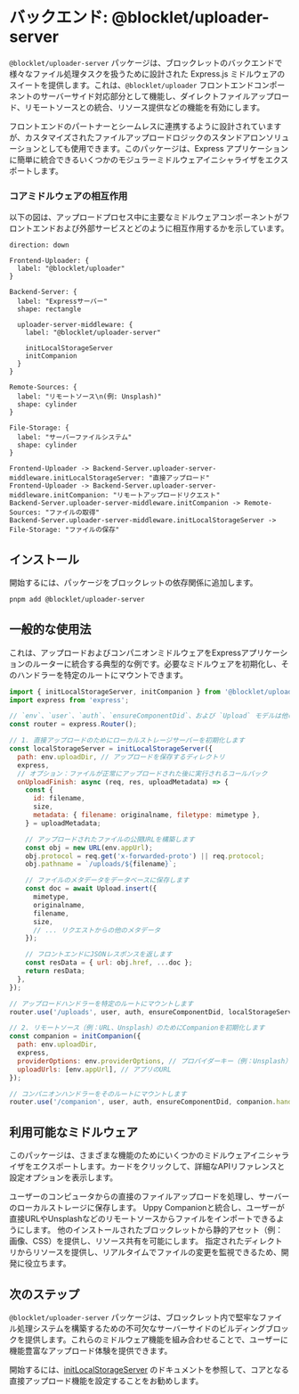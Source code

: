 # バックエンド: @blocklet/uploader-server

`@blocklet/uploader-server` パッケージは、ブロックレットのバックエンドで様々なファイル処理タスクを扱うために設計された Express.js ミドルウェアのスイートを提供します。これは、`@blocklet/uploader` フロントエンドコンポーネントのサーバーサイド対応部分として機能し、ダイレクトファイルアップロード、リモートソースとの統合、リソース提供などの機能を有効にします。

フロントエンドのパートナーとシームレスに連携するように設計されていますが、カスタマイズされたファイルアップロードロジックのスタンドアロンソリューションとしても使用できます。このパッケージは、Express アプリケーションに簡単に統合できるいくつかのモジュラーミドルウェアイニシャライザをエクスポートします。

### コアミドルウェアの相互作用

以下の図は、アップロードプロセス中に主要なミドルウェアコンポーネントがフロントエンドおよび外部サービスとどのように相互作用するかを示しています。

```d2
direction: down

Frontend-Uploader: {
  label: "@blocklet/uploader"
}

Backend-Server: {
  label: "Expressサーバー"
  shape: rectangle

  uploader-server-middleware: {
    label: "@blocklet/uploader-server"

    initLocalStorageServer
    initCompanion
  }
}

Remote-Sources: {
  label: "リモートソース\n(例: Unsplash)"
  shape: cylinder
}

File-Storage: {
  label: "サーバーファイルシステム"
  shape: cylinder
}

Frontend-Uploader -> Backend-Server.uploader-server-middleware.initLocalStorageServer: "直接アップロード"
Frontend-Uploader -> Backend-Server.uploader-server-middleware.initCompanion: "リモートアップロードリクエスト"
Backend-Server.uploader-server-middleware.initCompanion -> Remote-Sources: "ファイルの取得"
Backend-Server.uploader-server-middleware.initLocalStorageServer -> File-Storage: "ファイルの保存"

```

## インストール

開始するには、パッケージをブロックレットの依存関係に追加します。

```bash Installation icon=mdi:language-bash
pnpm add @blocklet/uploader-server
```

## 一般的な使用法

これは、アップロードおよびコンパニオンミドルウェアをExpressアプリケーションのルーターに統合する典型的な例です。必要なミドルウェアを初期化し、そのハンドラーを特定のルートにマウントできます。

```javascript Express Router Example icon=logos:javascript
import { initLocalStorageServer, initCompanion } from '@blocklet/uploader-server';
import express from 'express';

// `env`、`user`、`auth`、`ensureComponentDid`、および `Upload` モデルは他の場所で定義されていると仮定します
const router = express.Router();

// 1. 直接アップロードのためにローカルストレージサーバーを初期化します
const localStorageServer = initLocalStorageServer({
  path: env.uploadDir, // アップロードを保存するディレクトリ
  express,
  // オプション：ファイルが正常にアップロードされた後に実行されるコールバック
  onUploadFinish: async (req, res, uploadMetadata) => {
    const {
      id: filename,
      size,
      metadata: { filename: originalname, filetype: mimetype },
    } = uploadMetadata;

    // アップロードされたファイルの公開URLを構築します
    const obj = new URL(env.appUrl);
    obj.protocol = req.get('x-forwarded-proto') || req.protocol;
    obj.pathname = `/uploads/${filename}`;

    // ファイルのメタデータをデータベースに保存します
    const doc = await Upload.insert({
      mimetype,
      originalname,
      filename,
      size,
      // ... リクエストからの他のメタデータ
    });

    // フロントエンドにJSONレスポンスを返します
    const resData = { url: obj.href, ...doc };
    return resData;
  },
});

// アップロードハンドラーを特定のルートにマウントします
router.use('/uploads', user, auth, ensureComponentDid, localStorageServer.handle);

// 2. リモートソース（例：URL、Unsplash）のためにCompanionを初期化します
const companion = initCompanion({
  path: env.uploadDir,
  express,
  providerOptions: env.providerOptions, // プロバイダーキー（例：Unsplash）
  uploadUrls: [env.appUrl], // アプリのURL
});

// コンパニオンハンドラーをそのルートにマウントします
router.use('/companion', user, auth, ensureComponentDid, companion.handle);
```

## 利用可能なミドルウェア

このパッケージは、さまざまな機能のためにいくつかのミドルウェアイニシャライザをエクスポートします。カードをクリックして、詳細なAPIリファレンスと設定オプションを表示します。

<x-cards data-columns="2">
  <x-card data-title="initLocalStorageServer" data-icon="lucide:hard-drive-upload" data-href="/api-reference/uploader-server/local-storage">
    ユーザーのコンピュータからの直接のファイルアップロードを処理し、サーバーのローカルストレージに保存します。
  </x-card>
  <x-card data-title="initCompanion" data-icon="lucide:link" data-href="/api-reference/uploader-server/companion">
    Uppy Companionと統合し、ユーザーが直接URLやUnsplashなどのリモートソースからファイルをインポートできるようにします。
  </x-card>
  <x-card data-title="initStaticResourceMiddleware" data-icon="lucide:folder-static" data-href="/api-reference/uploader-server/static-resource">
    他のインストールされたブロックレットから静的アセット（例：画像、CSS）を提供し、リソース共有を可能にします。
  </x-card>
  <x-card data-title="initDynamicResourceMiddleware" data-icon="lucide:folder-sync" data-href="/api-reference/uploader-server/dynamic-resource">
    指定されたディレクトリからリソースを提供し、リアルタイムでファイルの変更を監視できるため、開発に役立ちます。
  </x-card>
</x-cards>

## 次のステップ

`@blocklet/uploader-server` パッケージは、ブロックレット内で堅牢なファイル処理システムを構築するための不可欠なサーバーサイドのビルディングブロックを提供します。これらのミドルウェア機能を組み合わせることで、ユーザーに機能豊富なアップロード体験を提供できます。

開始するには、[initLocalStorageServer](./api-reference-uploader-server-local-storage.md) のドキュメントを参照して、コアとなる直接アップロード機能を設定することをお勧めします。